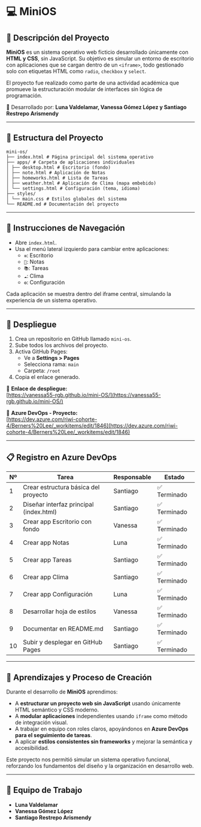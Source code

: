 # 💻 MiniOS

## 📘 Descripción del Proyecto

**MiniOS** es un sistema operativo web ficticio desarrollado únicamente con **HTML y CSS**, sin JavaScript. Su objetivo es simular un entorno de escritorio con aplicaciones que se cargan dentro de un `<iframe>`, todo gestionado solo con etiquetas HTML como `radio`, `checkbox` y `select`.

El proyecto fue realizado como parte de una actividad académica que promueve la estructuración modular de interfaces sin lógica de programación.

👥 Desarrollado por: **Luna Valdelamar, Vanessa Gómez López y Santiago Restrepo Arismendy**

---

## 🧱 Estructura del Proyecto

```
mini-os/
├── index.html # Página principal del sistema operativo
├── apps/ # Carpeta de aplicaciones individuales
│ ├── desktop.html # Escritorio (fondo)
│ ├── note.html # Aplicación de Notas
│ ├── homeworks.html # Lista de Tareas
│ ├── weather.html # Aplicación de Clima (mapa embebido)
│ └── settings.html # Configuración (tema, idioma)
├── styles/
│ └── main.css # Estilos globales del sistema
└── README.md # Documentación del proyecto
```


---

## 🧭 Instrucciones de Navegación

- Abre `index.html`.
- Usa el menú lateral izquierdo para cambiar entre aplicaciones:
  - `≡`: Escritorio
  - `📝`: Notas
  - `📚`: Tareas
  - `☁️`: Clima
  - `⚙️`: Configuración

Cada aplicación se muestra dentro del iframe central, simulando la experiencia de un sistema operativo.

---

## 🚀 Despliegue

1. Crea un repositorio en GitHub llamado `mini-os`.
2. Sube todos los archivos del proyecto.
3. Activa GitHub Pages:
   - Ve a **Settings > Pages**
   - Selecciona rama: `main`
   - Carpeta: `/root`
4. Copia el enlace generado.

🔗 **Enlace de despliegue:**  
[https://vanessa55-rgb.github.io/mini-OS/](https://vanessa55-rgb.github.io/mini-OS/) 

🔗 **Azure DevOps - Proyecto:**  
[https://dev.azure.com/riwi-cohorte-4/Berners%20Lee/_workitems/edit/1846](https://dev.azure.com/riwi-cohorte-4/Berners%20Lee/_workitems/edit/1846)

---

## 📋 Registro en Azure DevOps

| Nº | Tarea                                   | Responsable         | Estado      |
|----|-----------------------------------------|---------------------|-------------|
| 1  | Crear estructura básica del proyecto    | Santiago            | ✅ Terminado |
| 2  | Diseñar interfaz principal (index.html) | Santiago            | ✅ Terminado |
| 3  | Crear app Escritorio con fondo          | Vanessa             | ✅ Terminado |
| 4  | Crear app Notas                         | Luna                | ✅ Terminado |
| 5  | Crear app Tareas                        | Santiago            | ✅ Terminado |
| 6  | Crear app Clima                         | Santiago            | ✅ Terminado |
| 7  | Crear app Configuración                 | Luna                | ✅ Terminado |
| 8  | Desarrollar hoja de estilos             | Vanessa             | ✅ Terminado |
| 9  | Documentar en README.md                 | Santiago            | ✅ Terminado |
| 10 | Subir y desplegar en GitHub Pages       | Santiago            | ✅ Terminado |

---

## 🧠 Aprendizajes y Proceso de Creación

Durante el desarrollo de **MiniOS** aprendimos:

- A **estructurar un proyecto web sin JavaScript** usando únicamente HTML semántico y CSS moderno.
- A **modular aplicaciones** independientes usando `iframe` como método de integración visual.
- A trabajar en equipo con roles claros, apoyándonos en **Azure DevOps para el seguimiento de tareas**.
- A aplicar **estilos consistentes sin frameworks** y mejorar la semántica y accesibilidad.

Este proyecto nos permitió simular un sistema operativo funcional, reforzando los fundamentos del diseño y la organización en desarrollo web.

---

## 👥 Equipo de Trabajo

- **Luna Valdelamar**
- **Vanessa Gómez López**
- **Santiago Restrepo Arismendy**
